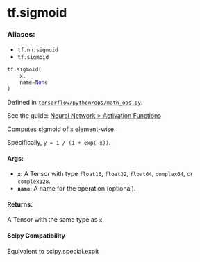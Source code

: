 <div itemscope itemtype="http://developers.google.com/ReferenceObject">
<meta itemprop="name" content="tf.sigmoid" />
</div>

# tf.sigmoid

### Aliases:

* `tf.nn.sigmoid`
* `tf.sigmoid`

``` python
tf.sigmoid(
    x,
    name=None
)
```



Defined in [`tensorflow/python/ops/math_ops.py`](https://www.tensorflow.org/code/tensorflow/python/ops/math_ops.py).

See the guide: [Neural Network > Activation Functions](../../../api_guides/python/nn.md#Activation_Functions)

Computes sigmoid of `x` element-wise.

Specifically, `y = 1 / (1 + exp(-x))`.

#### Args:

* <b>`x`</b>: A Tensor with type `float16`, `float32`, `float64`, `complex64`,
    or `complex128`.
* <b>`name`</b>: A name for the operation (optional).


#### Returns:

A Tensor with the same type as `x`.



#### Scipy Compatibility
Equivalent to scipy.special.expit

